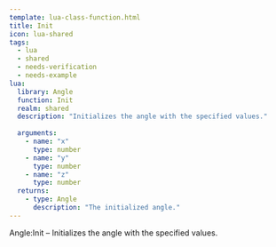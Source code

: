 ```yaml
---
template: lua-class-function.html
title: Init
icon: lua-shared
tags:
  - lua
  - shared
  - needs-verification
  - needs-example
lua:
  library: Angle
  function: Init
  realm: shared
  description: "Initializes the angle with the specified values."
  
  arguments:
    - name: "x"
      type: number
    - name: "y"
      type: number
    - name: "z"
      type: number
  returns:
    - type: Angle
      description: "The initialized angle."
---
```


<div class="lua__search__keywords">
Angle:Init &#x2013; Initializes the angle with the specified values.
</div>
